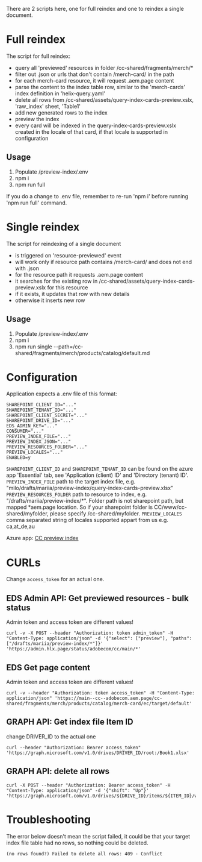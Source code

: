 There are 2 scripts here, one for full reindex and one to reindex a single document.

# Full reindex

The script for full reindex:
* query all 'previewed' resources in folder /cc-shared/fragments/merch/*
* filter out .json or urls that don't contain /merch-card/ in the path
* for each merch-card resource, it will request .aem.page content 
* parse the content to the index table row, similar to the 'merch-cards' index definition in 'helix-query.yaml'
* delete all rows from /cc-shared/assets/query-index-cards-preview.xslx, 'raw_index' sheet, 'Table1'
* add new generated rows to the index
* preview the index
* every card will be indexed in the query-index-cards-preview.xslx created in the locale of that card, if that locale is supported in configuration


## Usage

1. Populate /preview-index/.env
2. npm i
3. npm run full

If you do a change to .env file, remember to re-run 'npm i' before running 'npm run full' command.

# Single reindex

The script for reindexing of a single document
* is triggered on 'resource-previewed' event
* will work only if resource path contains /merch-card/ and does not end with .json
* for the resource path it requests .aem.page content
* it searches for the existing row in /cc-shared/assets/query-index-cards-preview.xslx for this resource 
* if it exists, it updates that row with new details
* otherwise it inserts new row

## Usage

1. Populate /preview-index/.env
2. npm i
3. npm run single --path=/cc-shared/fragments/merch/products/catalog/default.md

# Configuration
Application expects a .env file of this format:
```
SHAREPOINT_CLIENT_ID="..."
SHAREPOINT_TENANT_ID="..."
SHAREPOINT_CLIENT_SECRET="..."
SHAREPOINT_DRIVE_ID="..."
EDS_ADMIN_KEY="..."
CONSUMER="..."
PREVIEW_INDEX_FILE="..."
PREVIEW_INDEX_JSON="..."
PREVIEW_RESOURCES_FOLDER="..."
PREVIEW_LOCALES="..."
ENABLED=y
```

`SHAREPOINT_CLIENT_ID` and `SHAREPOINT_TENANT_ID` can be found on the azure app 'Essential' tab, see 'Application (client) ID' and 'Directory (tenant) ID'.
`PREVIEW_INDEX_FILE` path to the target index file, e.g. "milo/drafts/mariia/preview-index/query-index-cards-preview.xlsx"
`PREVIEW_RESOURCES_FOLDER` path to resource to index, e.g. "/drafts/mariia/preview-index/*". Folder path is not sharepoint path, but mapped *aem.page location. So if your sharepoint folder is CC/www/cc-shared/myfolder, please specify /cc-shared/myfolder.
`PREVIEW_LOCALES` comma separated string of locales supported appart from us e.g. ca,at_de,au

Azure app: [CC preview index](https://portal.azure.com/#view/Microsoft_AAD_RegisteredApps/ApplicationMenuBlade/~/Overview/appId/94136756-61af-4f63-af05-6991a719b872/isMSAApp~/false)


# CURLs

Change `access_token` for an actual one.

## EDS Admin API: Get previewed resources - bulk status
Admin token and access token are different values!

```
curl -v -X POST --header "Authorization: token admin_token" -H "Content-Type: application/json" -d '{"select": ["preview"], "paths": ["/drafts/mariia/preview-index/*"]}' 'https://admin.hlx.page/status/adobecom/cc/main/*'
```

## EDS Get page content
Admin token and access token are different values!
```
curl -v --header "Authorization: token access_token" -H "Content-Type: application/json" 'https://main--cc--adobecom.aem.page/cc-shared/fragments/merch/products/catalog/merch-card/ec/target/default'
```

## GRAPH API: Get index file Item ID
change DRIVER_ID to the actual one
```
curl --header "Authorization: Bearer access_token" 'https://graph.microsoft.com/v1.0/drives/DRIVER_ID/root:/Book1.xlsx'
```
## GRAPH API: delete all rows
```
curl -X POST --header "Authorization: Bearer access_token" -H "Content-Type: application/json" -d '{"shift": "Up"}' 'https://graph.microsoft.com/v1.0/drives/${DRIVE_ID}/items/${ITEM_ID}/workbook/worksheets/raw_index/tables/Table1/DataBodyRange/delete'
```


# Troubleshooting

The error below doesn't mean the script failed, it could be that your target index file table had no rows, so nothing could be deleted.

```
(no rows found?) Failed to delete all rows: 409 - Conflict
```
